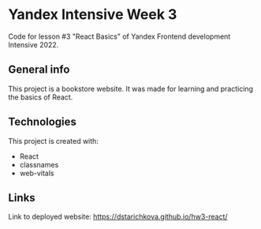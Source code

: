 # Yandex Intensive Week 3
Code for lesson #3 "React Basics" of Yandex Frontend development Intensive 2022.

## General info
This project is a bookstore website. It was made for learning and practicing the basics of React.

## Technologies
This project is created with:
* React
* classnames
* web-vitals

## Links
Link to deployed website:
https://dstarichkova.github.io/hw3-react/